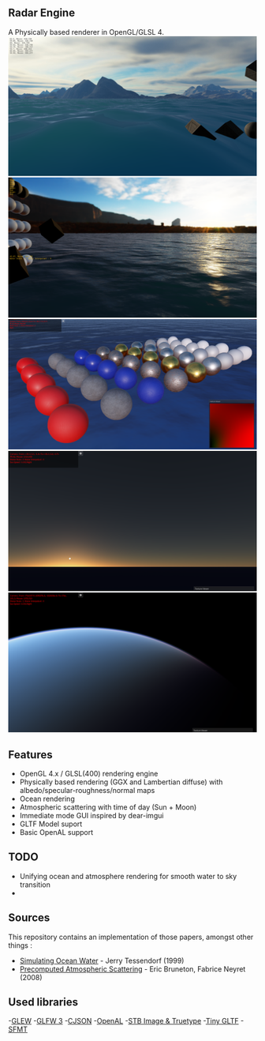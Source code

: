 ## Radar Engine
A Physically based renderer in OpenGL/GLSL 4.
![Screenshot 1](https://github.com/Adrien-radr/radar/blob/master/screenshots/1.png "Dev Screenshot 1")
![Screenshot 2](https://github.com/Adrien-radr/radar/blob/master/screenshots/2.png "Dev Screenshot 2")
![Screenshot 3](https://github.com/Adrien-radr/radar/blob/master/screenshots/3.png "Dev Screenshot 3")
![Screenshot 4](https://github.com/Adrien-radr/radar/blob/master/screenshots/4.png "Dev Screenshot 4")
![Screenshot 5](https://github.com/Adrien-radr/radar/blob/master/screenshots/5.png "Dev Screenshot 5")

## Features
- OpenGL 4.x / GLSL(400) rendering engine
- Physically based rendering (GGX and Lambertian diffuse) with albedo/specular-roughness/normal maps
- Ocean rendering
- Atmospheric scattering with time of day (Sun + Moon)
- Immediate mode GUI inspired by dear-imgui
- GLTF Model suport
- Basic OpenAL support

## TODO
- Unifying ocean and atmosphere rendering for smooth water to sky transition
- 

## Sources
This repository contains an implementation of those papers, amongst other things :
- [Simulating Ocean Water](http://citeseerx.ist.psu.edu/viewdoc/download?doi=10.1.1.161.9102&rep=rep1&type=pdf) - Jerry Tessendorf (1999)
- [Precomputed Atmospheric Scattering](https://hal.inria.fr/inria-00288758/document) - Eric Bruneton, Fabrice Neyret (2008)

## Used libraries
-[GLEW](https://github.com/nigels-com/glew)
-[GLFW 3](http://www.glfw.org/)
-[CJSON](https://github.com/DaveGamble/cJSON)
-[OpenAL](https://github.com/kcat/openal-soft)
-[STB Image & Truetype](https://github.com/nothings/stb)
-[Tiny GLTF](https://github.com/syoyo/tinygltf)
-[SFMT](http://www.math.sci.hiroshima-u.ac.jp/~m-mat/MT/SFMT/)
